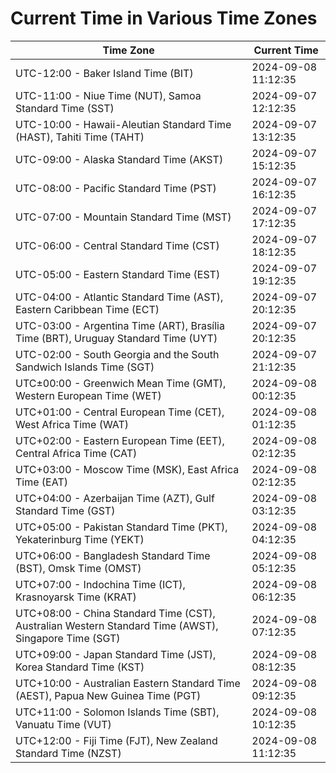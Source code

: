# Current Time in Various Time Zones

| Time Zone | Current Time |
|-----------|--------------|
| UTC-12:00 - Baker Island Time (BIT) | 2024-09-08 11:12:35 |
| UTC-11:00 - Niue Time (NUT), Samoa Standard Time (SST) | 2024-09-07 12:12:35 |
| UTC-10:00 - Hawaii-Aleutian Standard Time (HAST), Tahiti Time (TAHT) | 2024-09-07 13:12:35 |
| UTC-09:00 - Alaska Standard Time (AKST) | 2024-09-07 15:12:35 |
| UTC-08:00 - Pacific Standard Time (PST) | 2024-09-07 16:12:35 |
| UTC-07:00 - Mountain Standard Time (MST) | 2024-09-07 17:12:35 |
| UTC-06:00 - Central Standard Time (CST) | 2024-09-07 18:12:35 |
| UTC-05:00 - Eastern Standard Time (EST) | 2024-09-07 19:12:35 |
| UTC-04:00 - Atlantic Standard Time (AST), Eastern Caribbean Time (ECT) | 2024-09-07 20:12:35 |
| UTC-03:00 - Argentina Time (ART), Brasília Time (BRT), Uruguay Standard Time (UYT) | 2024-09-07 20:12:35 |
| UTC-02:00 - South Georgia and the South Sandwich Islands Time (SGT) | 2024-09-07 21:12:35 |
| UTC±00:00 - Greenwich Mean Time (GMT), Western European Time (WET) | 2024-09-08 00:12:35 |
| UTC+01:00 - Central European Time (CET), West Africa Time (WAT) | 2024-09-08 01:12:35 |
| UTC+02:00 - Eastern European Time (EET), Central Africa Time (CAT) | 2024-09-08 02:12:35 |
| UTC+03:00 - Moscow Time (MSK), East Africa Time (EAT) | 2024-09-08 02:12:35 |
| UTC+04:00 - Azerbaijan Time (AZT), Gulf Standard Time (GST) | 2024-09-08 03:12:35 |
| UTC+05:00 - Pakistan Standard Time (PKT), Yekaterinburg Time (YEKT) | 2024-09-08 04:12:35 |
| UTC+06:00 - Bangladesh Standard Time (BST), Omsk Time (OMST) | 2024-09-08 05:12:35 |
| UTC+07:00 - Indochina Time (ICT), Krasnoyarsk Time (KRAT) | 2024-09-08 06:12:35 |
| UTC+08:00 - China Standard Time (CST), Australian Western Standard Time (AWST), Singapore Time (SGT) | 2024-09-08 07:12:35 |
| UTC+09:00 - Japan Standard Time (JST), Korea Standard Time (KST) | 2024-09-08 08:12:35 |
| UTC+10:00 - Australian Eastern Standard Time (AEST), Papua New Guinea Time (PGT) | 2024-09-08 09:12:35 |
| UTC+11:00 - Solomon Islands Time (SBT), Vanuatu Time (VUT) | 2024-09-08 10:12:35 |
| UTC+12:00 - Fiji Time (FJT), New Zealand Standard Time (NZST) | 2024-09-08 11:12:35 |
